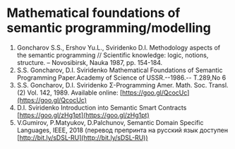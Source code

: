 # Mathematical foundations of semantic programming/modelling

1. Goncharov S.S., Ershov Yu.L., Sviridenko D.I. Methodology
   aspects of the semantic programming // Scientific knowledge:
   logic, notions, structure. – Novosibirsk, Nauka 1987, pp. 154-184.
1. S.S. Goncharov, D.I. Sviridenko Mathematical Foundations of Semantic Programming Paper.Academy of Science of USSR.--1986.-- T.289,No 6
1. S.S. Goncharov, D.I. Sviridenko Σ-Programming Amer. Math. Soc. Transl. (2) Vol. 142, 1989. Available online:
   [https://goo.gl/QcocUc](https://goo.gl/QcocUc)
1. D.I. Sviridenko Introduction into Semantic Smart Contracts [https://goo.gl/zHg1pt](https://goo.gl/zHg1pt)
1. V.Gumirov, P.Matyukov, D.Palchunov, Semantic Domain Specific Languages, IEEE, 2018 (перевод препринта на русский язык доступен [http://bit.ly/sDSL-RU](http://bit.ly/sDSL-RU))
